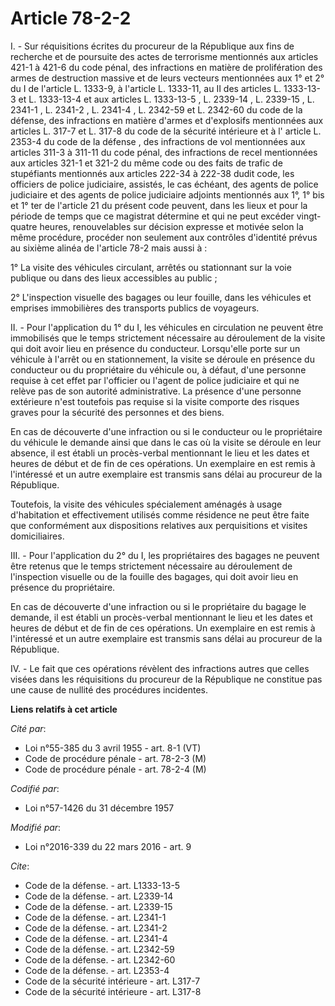 # Article 78-2-2

I. - Sur réquisitions écrites du procureur de la République aux fins de recherche et de poursuite des actes de terrorisme
mentionnés aux articles 421-1 à 421-6 du code pénal, des infractions en matière de prolifération des armes de destruction
massive et de leurs vecteurs mentionnées aux 1° et 2° du I de l'article L. 1333-9, à l'article L. 1333-11, au II des articles
L. 1333-13-3 et L. 1333-13-4 et aux articles  L. 1333-13-5 ,  L. 2339-14 ,  L. 2339-15 ,  L. 2341-1 ,  L. 2341-2 ,  L.
2341-4 ,  L. 2342-59 et  L. 2342-60 du code de la défense, des infractions en matière d'armes et d'explosifs mentionnées aux
articles  L. 317-7 et  L. 317-8 du code de la sécurité intérieure et à l' article L. 2353-4 du code de la défense , des
infractions de vol mentionnées aux articles 311-3 à 311-11 du code pénal, des infractions de recel mentionnées aux articles
321-1 et 321-2 du même code ou des faits de trafic de stupéfiants mentionnés aux articles 222-34 à 222-38 dudit code, les
officiers de police judiciaire, assistés, le cas échéant, des agents de police judiciaire et des agents de police judiciaire
adjoints mentionnés aux 1°, 1° bis et 1° ter de l'article 21 du présent code peuvent, dans les lieux et pour la période de
temps que ce magistrat détermine et qui ne peut excéder vingt-quatre heures, renouvelables sur décision expresse et motivée
selon la même procédure, procéder non seulement aux contrôles d'identité prévus au sixième alinéa de l'article 78-2 mais
aussi à : 

1° La visite des véhicules circulant, arrêtés ou stationnant sur la voie publique ou dans des lieux accessibles au public ; 

2° L'inspection visuelle des bagages ou leur fouille, dans les véhicules et emprises immobilières des transports publics de
voyageurs. 

II. - Pour l'application du 1° du I, les véhicules en circulation ne peuvent être immobilisés que le temps strictement
nécessaire au déroulement de la visite qui doit avoir lieu en présence du conducteur. Lorsqu'elle porte sur un véhicule à
l'arrêt ou en stationnement, la visite se déroule en présence du conducteur ou du propriétaire du véhicule ou, à défaut,
d'une personne requise à cet effet par l'officier ou l'agent de police judiciaire et qui ne relève pas de son autorité
administrative. La présence d'une personne extérieure n'est toutefois pas requise si la visite comporte des risques graves
pour la sécurité des personnes et des biens. 

En cas de découverte d'une infraction ou si le conducteur ou le propriétaire du véhicule le demande ainsi que dans le cas où
la visite se déroule en leur absence, il est établi un procès-verbal mentionnant le lieu et les dates et heures de début et
de fin de ces opérations. Un exemplaire en est remis à l'intéressé et un autre exemplaire est transmis sans délai au
procureur de la République. 

Toutefois, la visite des véhicules spécialement aménagés à usage d'habitation et effectivement utilisés comme résidence ne
peut être faite que conformément aux dispositions relatives aux perquisitions et visites domiciliaires. 

III. - Pour l'application du 2° du I, les propriétaires des bagages ne peuvent être retenus que le temps strictement
nécessaire au déroulement de l'inspection visuelle ou de la fouille des bagages, qui doit avoir lieu en présence du
propriétaire. 

En cas de découverte d'une infraction ou si le propriétaire du bagage le demande, il est établi un procès-verbal mentionnant
le lieu et les dates et heures de début et de fin de ces opérations. Un exemplaire en est remis à l'intéressé et un autre
exemplaire est transmis sans délai au procureur de la République. 

IV. - Le fait que ces opérations révèlent des infractions autres que celles visées dans les réquisitions du procureur de la
République ne constitue pas une cause de nullité des procédures incidentes.

**Liens relatifs à cet article**

_Cité par_:

  - Loi n°55-385 du 3 avril 1955 - art. 8-1 (VT)
  - Code de procédure pénale - art. 78-2-3 (M)
  - Code de procédure pénale - art. 78-2-4 (M)

_Codifié par_:

  - Loi n°57-1426 du 31 décembre 1957

_Modifié par_:

  - Loi n°2016-339 du 22 mars 2016 - art. 9

_Cite_:

  - Code de la défense. - art. L1333-13-5
  - Code de la défense. - art. L2339-14
  - Code de la défense. - art. L2339-15
  - Code de la défense. - art. L2341-1
  - Code de la défense. - art. L2341-2
  - Code de la défense. - art. L2341-4
  - Code de la défense. - art. L2342-59
  - Code de la défense. - art. L2342-60
  - Code de la défense. - art. L2353-4
  - Code de la sécurité intérieure - art. L317-7
  - Code de la sécurité intérieure - art. L317-8
